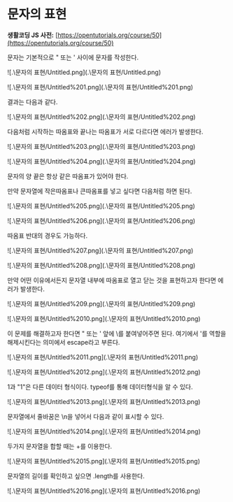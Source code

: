 # 문자의 표현

**생활코딩 JS 사전:** [https://opentutorials.org/course/50](https://opentutorials.org/course/50)

문자는 기본적으로 " 또는 ' 사이에 문자를 작성한다.

![.\문자의 표현/Untitled.png](.\문자의 표현/Untitled.png)

![.\문자의 표현/Untitled%201.png](.\문자의 표현/Untitled%201.png)

결과는 다음과 같다.

![.\문자의 표현/Untitled%202.png](.\문자의 표현/Untitled%202.png)

다음처럼 시작하는 따옴표와 끝나는 따옴표가 서로 다르다면 에러가 발생한다.

![.\문자의 표현/Untitled%203.png](.\문자의 표현/Untitled%203.png)

![.\문자의 표현/Untitled%204.png](.\문자의 표현/Untitled%204.png)

문자의 양 끝은 항상 같은 따옴표가 있어야 한다.

만약 문자열에 작은따옴표나 큰따옴표를 넣고 싶다면 다음처럼 하면 된다.

![.\문자의 표현/Untitled%205.png](.\문자의 표현/Untitled%205.png)

![.\문자의 표현/Untitled%206.png](.\문자의 표현/Untitled%206.png)

따옴표 반대의 경우도 가능하다.

![.\문자의 표현/Untitled%207.png](.\문자의 표현/Untitled%207.png)

![.\문자의 표현/Untitled%208.png](.\문자의 표현/Untitled%208.png)

만약 어떤 이유에서든지 문자열 내부에 따옴표로 열고 닫는 것을 표현하고자 한다면 에러가 발생한다.

![.\문자의 표현/Untitled%209.png](.\문자의 표현/Untitled%209.png)

![.\문자의 표현/Untitled%2010.png](.\문자의 표현/Untitled%2010.png)

이 문제를 해결하고자 한다면 " 또는 ' 앞에 \를 붙여넣어주면 된다. 여기에서 \'를 역할을 해제시킨다는 의미에서 escape라고 부른다.

![.\문자의 표현/Untitled%2011.png](.\문자의 표현/Untitled%2011.png)

![.\문자의 표현/Untitled%2012.png](.\문자의 표현/Untitled%2012.png)

1과 "1"은 다른 데이터 형식이다. typeof를 통해 데이터형식을 알 수 있다.

![.\문자의 표현/Untitled%2013.png](.\문자의 표현/Untitled%2013.png)

문자열에서 줄바꿈은 \n을 넣어서 다음과 같이 표시할 수 있다.

![.\문자의 표현/Untitled%2014.png](.\문자의 표현/Untitled%2014.png)

두가지 문자열을 합할 때는 +를 이용한다.

![.\문자의 표현/Untitled%2015.png](.\문자의 표현/Untitled%2015.png)

문자열의 길이를 확인하고 싶으면 .length를 사용한다.

![.\문자의 표현/Untitled%2016.png](.\문자의 표현/Untitled%2016.png)